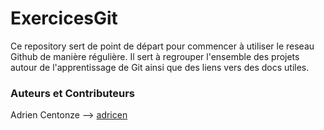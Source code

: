 # ExercicesGit

Ce repository sert de point de départ pour commencer à utiliser le reseau Github de manière régulière.
Il sert à regrouper l'ensemble des projets autour de l'apprentissage de Git ainsi que des liens vers des docs utiles.

### Auteurs et Contributeurs

Adrien Centonze --> [adricen](https://github.com/adricen "profile Git")
